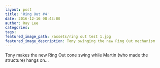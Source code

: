 ```yaml
---
layout: post
title: 'Ring Out #4'
date: 2016-12-16 08:43:00
author: Ray Lee
categories:
tags:
featured_image_path: /assets/ring out test 1.jpg
featured_image_description: Tony swinging the new Ring Out mechanism
---
```



Tony makes the new Ring Out cone swing while Martin (who made the structure) hangs on…